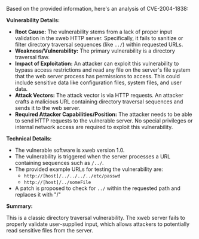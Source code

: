 Based on the provided information, here's an analysis of CVE-2004-1838:

**Vulnerability Details:**

*   **Root Cause:** The vulnerability stems from a lack of proper input validation in the xweb HTTP server. Specifically, it fails to sanitize or filter directory traversal sequences (like `../`) within requested URLs.
*   **Weakness/Vulnerability:** The primary vulnerability is a directory traversal flaw.
*   **Impact of Exploitation:** An attacker can exploit this vulnerability to bypass access restrictions and read any file on the server's file system that the web server process has permissions to access. This could include sensitive data like configuration files, system files, and user data.
*   **Attack Vectors:** The attack vector is via HTTP requests. An attacker crafts a malicious URL containing directory traversal sequences and sends it to the web server.
*  **Required Attacker Capabilities/Position:** The attacker needs to be able to send HTTP requests to the vulnerable server. No special privileges or internal network access are required to exploit this vulnerability.

**Technical Details:**

*   The vulnerable software is xweb version 1.0.
*   The vulnerability is triggered when the server processes a URL containing sequences such as `/../`.
*   The provided example URLs for testing the vulnerability are:
    *   `http://[host]/../../../../etc/passwd`
    *   `http://[host]/../someFile`
*  A patch is proposed to check for `../` within the requested path and replaces it with "/"

**Summary:**

This is a classic directory traversal vulnerability. The xweb server fails to properly validate user-supplied input, which allows attackers to potentially read sensitive files from the server.